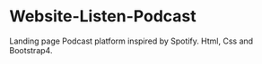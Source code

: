 # Website-Listen-Podcast
Landing page Podcast platform inspired by Spotify. Html, Css and Bootstrap4.
